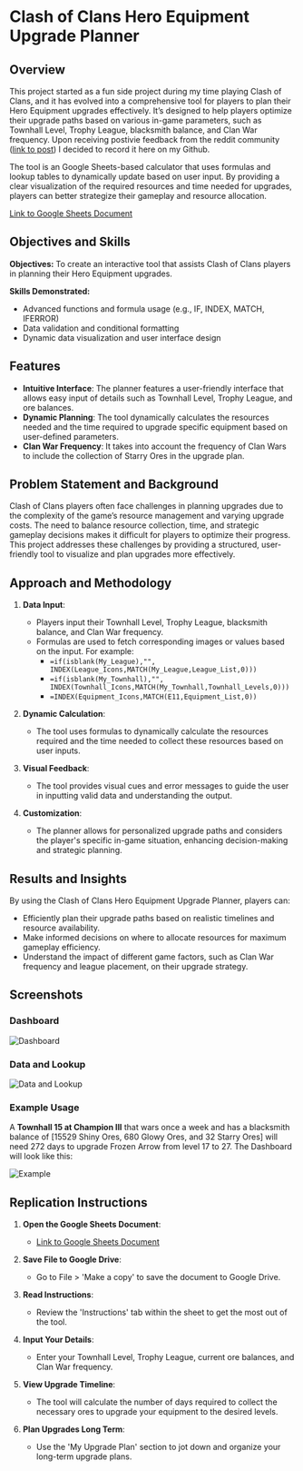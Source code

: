 # Clash of Clans Hero Equipment Upgrade Planner

## Overview

This project started as a fun side project during my time playing Clash of Clans, and it has evolved into a comprehensive tool for players to plan their Hero Equipment upgrades effectively. It’s designed to help players optimize their upgrade paths based on various in-game parameters, such as Townhall Level, Trophy League, blacksmith balance, and Clan War frequency. Upon receiving postivie feedback from the reddit community ([link to post](https://www.reddit.com/r/ClashOfClans/comments/1atwpa1/plan_your_hero_equipment_upgrades_using_this/)) I decided to record it here on my Github. 

The tool is an Google Sheets-based calculator that uses formulas and lookup tables to dynamically update based on user input. By providing a clear visualization of the required resources and time needed for upgrades, players can better strategize their gameplay and resource allocation.

[Link to Google Sheets Document](https://docs.google.com/spreadsheets/d/1DzUwIBW1AuYfyH7iTgxRb2dmPH8VyY5uu85CffDie-I/edit#gid=895341860)

## Objectives and Skills

**Objectives:** To create an interactive tool that assists Clash of Clans players in planning their Hero Equipment upgrades.

**Skills Demonstrated:**
- Advanced functions and formula usage (e.g., IF, INDEX, MATCH, IFERROR)
- Data validation and conditional formatting
- Dynamic data visualization and user interface design

## Features

- **Intuitive Interface**: The planner features a user-friendly interface that allows easy input of details such as Townhall Level, Trophy League, and ore balances.
- **Dynamic Planning**: The tool dynamically calculates the resources needed and the time required to upgrade specific equipment based on user-defined parameters.
- **Clan War Frequency**: It takes into account the frequency of Clan Wars to include the collection of Starry Ores in the upgrade plan.

## Problem Statement and Background

Clash of Clans players often face challenges in planning upgrades due to the complexity of the game’s resource management and varying upgrade costs. The need to balance resource collection, time, and strategic gameplay decisions makes it difficult for players to optimize their progress. This project addresses these challenges by providing a structured, user-friendly tool to visualize and plan upgrades more effectively.

## Approach and Methodology

1. **Data Input**:
   - Players input their Townhall Level, Trophy League, blacksmith balance, and Clan War frequency.
   - Formulas are used to fetch corresponding images or values based on the input. For example:
     - `=if(isblank(My_League),"", INDEX(League_Icons,MATCH(My_League,League_List,0)))`
     - `=if(isblank(My_Townhall),"", INDEX(Townhall_Icons,MATCH(My_Townhall,Townhall_Levels,0)))`
     - `=INDEX(Equipment_Icons,MATCH(E11,Equipment_List,0))`

2. **Dynamic Calculation**:
   - The tool uses formulas to dynamically calculate the resources required and the time needed to collect these resources based on user inputs.
   
3. **Visual Feedback**:
   - The tool provides visual cues and error messages to guide the user in inputting valid data and understanding the output.

4. **Customization**:
   - The planner allows for personalized upgrade paths and considers the player's specific in-game situation, enhancing decision-making and strategic planning.
   
## Results and Insights
By using the Clash of Clans Hero Equipment Upgrade Planner, players can:
  - Efficiently plan their upgrade paths based on realistic timelines and resource availability.
  - Make informed decisions on where to allocate resources for maximum gameplay efficiency.
  - Understand the impact of different game factors, such as Clan War frequency and league placement, on their upgrade strategy.

## Screenshots

### Dashboard
![Dashboard](https://github.com/ashergeo/My-Portfolio/blob/main/assets/Fun%20projects/Dashboard.png)

### Data and Lookup
![Data and Lookup](https://github.com/ashergeo/My-Portfolio/blob/main/assets/Fun%20projects/Data%20and%20Lookup.png)

### Example Usage
A **Townhall 15 at Champion III** that wars once a week and has a blacksmith balance of [15529 Shiny Ores, 680 Glowy Ores, and 32 Starry Ores] will need 272 days to upgrade Frozen Arrow from level 17 to 27. The Dashboard will look like this:

![Example](https://github.com/ashergeo/My-Portfolio/blob/main/assets/Fun%20projects/Example%20Usage.png)

## Replication Instructions

1. **Open the Google Sheets Document**:
   - [Link to Google Sheets Document](https://docs.google.com/spreadsheets/d/1DzUwIBW1AuYfyH7iTgxRb2dmPH8VyY5uu85CffDie-I/edit#gid=895341860)

2. **Save File to Google Drive**:
   - Go to File > 'Make a copy' to save the document to Google Drive.

3. **Read Instructions**:
   - Review the 'Instructions' tab within the sheet to get the most out of the tool.

4. **Input Your Details**:
   - Enter your Townhall Level, Trophy League, current ore balances, and Clan War frequency.

5. **View Upgrade Timeline**:
   - The tool will calculate the number of days required to collect the necessary ores to upgrade your equipment to the desired levels.

6. **Plan Upgrades Long Term**:
   - Use the 'My Upgrade Plan' section to jot down and organize your long-term upgrade plans.




